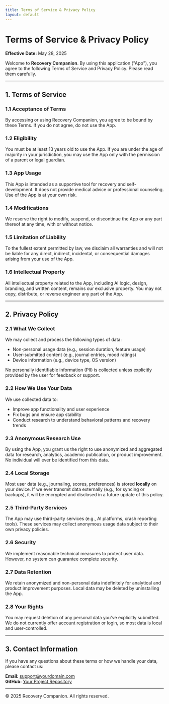 ```yaml
---
title: Terms of Service & Privacy Policy
layout: default
---
```


# Terms of Service & Privacy Policy  
**Effective Date:** May 28, 2025

Welcome to **Recovery Companion**. By using this application ("App"), you agree to the following Terms of Service and Privacy Policy. Please read them carefully.

---

## 1. Terms of Service

### 1.1 Acceptance of Terms
By accessing or using Recovery Companion, you agree to be bound by these Terms. If you do not agree, do not use the App.

### 1.2 Eligibility
You must be at least 13 years old to use the App. If you are under the age of majority in your jurisdiction, you may use the App only with the permission of a parent or legal guardian.

### 1.3 App Usage
This App is intended as a supportive tool for recovery and self-development. It does not provide medical advice or professional counseling. Use of the App is at your own risk.

### 1.4 Modifications
We reserve the right to modify, suspend, or discontinue the App or any part thereof at any time, with or without notice.

### 1.5 Limitation of Liability
To the fullest extent permitted by law, we disclaim all warranties and will not be liable for any direct, indirect, incidental, or consequential damages arising from your use of the App.

### 1.6 Intellectual Property
All intellectual property related to the App, including AI logic, design, branding, and written content, remains our exclusive property. You may not copy, distribute, or reverse engineer any part of the App.

---

## 2. Privacy Policy

### 2.1 What We Collect
We may collect and process the following types of data:
- Non-personal usage data (e.g., session duration, feature usage)
- User-submitted content (e.g., journal entries, mood ratings)
- Device information (e.g., device type, OS version)

No personally identifiable information (PII) is collected unless explicitly provided by the user for feedback or support.

### 2.2 How We Use Your Data
We use collected data to:
- Improve app functionality and user experience
- Fix bugs and ensure app stability
- Conduct research to understand behavioral patterns and recovery trends

### 2.3 Anonymous Research Use
By using the App, you grant us the right to use anonymized and aggregated data for research, analytics, academic publication, or product improvement. No individual will ever be identified from this data.

### 2.4 Local Storage
Most user data (e.g., journaling, scores, preferences) is stored **locally** on your device. If we ever transmit data externally (e.g., for syncing or backups), it will be encrypted and disclosed in a future update of this policy.

### 2.5 Third-Party Services
The App may use third-party services (e.g., AI platforms, crash reporting tools). These services may collect anonymous usage data subject to their own privacy policies.

### 2.6 Security
We implement reasonable technical measures to protect user data. However, no system can guarantee complete security.

### 2.7 Data Retention
We retain anonymized and non-personal data indefinitely for analytical and product improvement purposes. Local data may be deleted by uninstalling the App.

### 2.8 Your Rights
You may request deletion of any personal data you’ve explicitly submitted. We do not currently offer account registration or login, so most data is local and user-controlled.

---

## 3. Contact Information

If you have any questions about these terms or how we handle your data, please contact us:

**Email:** support@yourdomain.com  
**GitHub:** [Your Project Repository](https://github.com/yourusername/recovery-companion-privacy)

---

© 2025 Recovery Companion. All rights reserved.